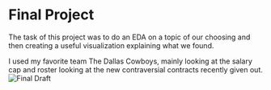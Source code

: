 # Final Project
The task of this project was to do an EDA on a topic of our choosing and then creating a useful visualization explaining what we found.

I used my favorite team The Dallas Cowboys, mainly looking at the salary cap and roster looking at the new contraversial contracts recently given out.
![Final Draft](https://github.com/user-attachments/assets/4a1ab892-286e-47c7-a1af-f24b38926057)
